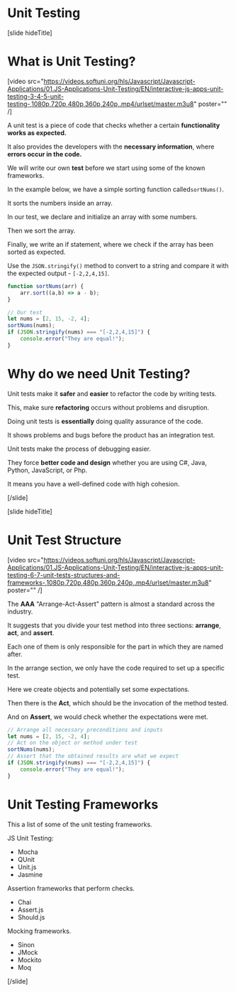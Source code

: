 # Unit Testing

[slide hideTitle]

# What is Unit Testing?

[video src="https://videos.softuni.org/hls/Javascript/Javascript-Applications/01.JS-Applications-Unit-Testing/EN/interactive-js-apps-unit-testing-3-4-5-unit-testing-,1080p,720p,480p,360p,240p,.mp4/urlset/master.m3u8" poster="" /]

A unit test is a piece of code that checks whether a certain **functionality works as expected.**

It also provides the developers with the **necessary information**, where **errors occur in the code.**

We will write our own **test** before we start using some of the known frameworks.

In the example below, we have a simple sorting function called`sortNums()`. 

It sorts the numbers inside an array.

In our test, we declare and initialize an array with some numbers.

Then we sort the array.

Finally, we write an if statement, where we check if the array has been sorted as expected.

Use the `JSON.stringify()` method to convert to a string and compare it with the expected output - `[-2,2,4,15]`.

```js live
function sortNums(arr) {
    arr.sort((a,b) => a - b);
}

// Our test
let nums = [2, 15, -2, 4];
sortNums(nums);
if (JSON.stringify(nums) === "[-2,2,4,15]") {
    console.error("They are equal!");
}
```

# Why do we need Unit Testing?

Unit tests make it **safer** and **easier** to refactor the code by writing tests.

This, make sure **refactoring** occurs without problems and disruption.

Doing unit tests is **essentially** doing quality assurance of the code. 

It shows problems and bugs before the product has an integration test.

Unit tests make the process of debugging easier.

They force **better code and design** whether you are using C\#, Java, Python, JavaScript, or Php. 

It means you have a well-defined code with high cohesion.

[/slide]

[slide hideTitle]

# Unit Test Structure

[video src="https://videos.softuni.org/hls/Javascript/Javascript-Applications/01.JS-Applications-Unit-Testing/EN/interactive-js-apps-unit-testing-6-7-unit-tests-structures-and-frameworks-,1080p,720p,480p,360p,240p,.mp4/urlset/master.m3u8" poster="" /]

The **AAA** "Arrange-Act-Assert" pattern is almost a standard across the industry. 

It suggests that you divide your test method into three sections: **arrange**, **act**, and **assert**.

Each one of them is only responsible for the part in which they are named after.

In the arrange section, we only have the code required to set up a specific test. 

Here we create objects and potentially set some expectations.

Then there is the **Act**, which should be the invocation of the method tested. 

And on **Assert**, we would check whether the expectations were met.

```js
// Arrange all necessary preconditions and inputs
let nums = [2, 15, -2, 4];
// Act on the object or method under test
sortNums(nums);
// Assert that the obtained results are what we expect
if (JSON.stringify(nums) === "[-2,2,4,15]") {
    console.error("They are equal!");
}
```

# Unit Testing Frameworks

This a list of some of the unit testing frameworks.

JS Unit Testing:
- Mocha
- QUnit
- Unit.js
- Jasmine

Assertion frameworks that perform checks.
- Chai
- Assert.js
- Should.js

Mocking frameworks.
- Sinon
- JMock
- Mockito
- Moq

[/slide]